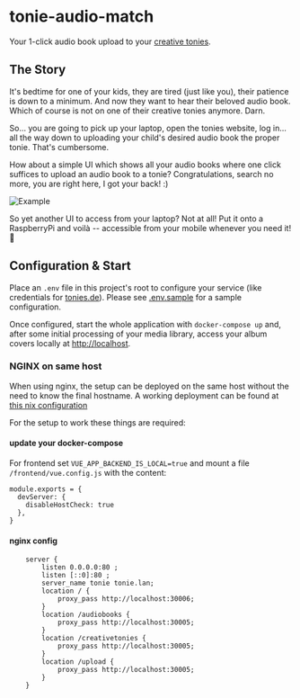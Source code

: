 # tonie-audio-match

Your 1-click audio book upload to your [creative tonies](https://tonies.com).

## The Story

It's bedtime for one of your kids, they are tired (just like you), their patience is down to a minimum.
And now they want to hear their beloved audio book.
Which of course is not on one of their creative tonies anymore.
Darn.

So... you are going to pick up your laptop, open the tonies website, log in... all the way down to uploading your child's desired audio book the proper tonie.
That's cumbersome.

How about a simple UI which shows all your audio books where one click suffices to upload an audio book to a tonie?
Congratulations, search no more, you are right here, I got your back! :)

![Example](sample.png)

So yet another UI to access from your laptop? 
Not at all! 
Put it onto a RaspberryPi and voilà -- accessible from your mobile whenever you need it! 🙂

## Configuration & Start

Place an `.env` file in this project's root to configure your service (like credentials for [tonies.de](https://tonies.de)).
Please see [.env.sample](.env.sample) for a sample configuration.

Once configured, start the whole application with `docker-compose up` and, after some initial processing of your media library, access your album covers locally at [http://localhost](http://localhost).

### NGINX on same host

When using nginx, the setup can be deployed on the same host without the need
to know the final hostname. A working deployment can be found at [this nix configuration]( http://cgit.gum.r/stockholm/tree/makefu/2configs/home/tonie.nix?id=876aecb4d2f09b82e424cda667c0ccde203ea33c )

For the setup to work these things are required:

#### update your docker-compose
For frontend set `VUE_APP_BACKEND_IS_LOCAL=true` and mount a file `/frontend/vue.config.js` with the content:
```
module.exports = {
  devServer: {
    disableHostCheck: true
  },
}
```

#### nginx config
```
    server {
        listen 0.0.0.0:80 ;
        listen [::0]:80 ;
        server_name tonie tonie.lan;
        location / {
            proxy_pass http://localhost:30006;
        }
        location /audiobooks {
            proxy_pass http://localhost:30005;
        }
        location /creativetonies {
            proxy_pass http://localhost:30005;
        }
        location /upload {
            proxy_pass http://localhost:30005;
        }
    }
```

